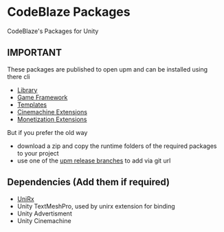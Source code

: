 # CodeBlaze Packages
CodeBlaze's Packages for Unity

## IMPORTANT
These packages are published to open upm and can be installed using there cli
- [Library](https://openupm.com/packages/io.codeblaze.library/)
- [Game Framework](https://openupm.com/packages/io.codeblaze.gameframework/)
- [Templates](https://openupm.com/packages/io.codeblaze.templates/)
- [Cinemachine Extensions](https://openupm.com/packages/io.codeblaze.extensions.cinemachine/)
- [Monetization Extensions](https://openupm.com/packages/io.codeblaze.extensions.monetization/)

But if you prefer the old way
- download a zip and copy the runtime folders of the required packages to your project
- use one of the [upm release branches](https://github.com/BLaZeKiLL/CodeBlazeLibrary/branches) to add via git url

## Dependencies (Add them if required)
- [UniRx](https://github.com/neuecc/UniRx)
- Unity TextMeshPro, used by unirx extension for binding
- Unity Advertisment
- Unity Cinemachine
